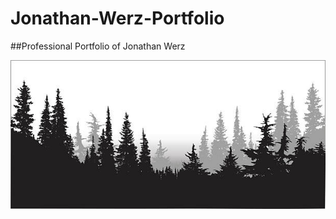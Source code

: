 # Jonathan-Werz-Portfolio
##Professional Portfolio of Jonathan Werz

![SCREENSHOT](https://github.com/jdwerz83/Jonathan-Werz-Portfolio/blob/main/assets/treeline.jpg?raw=true) 

